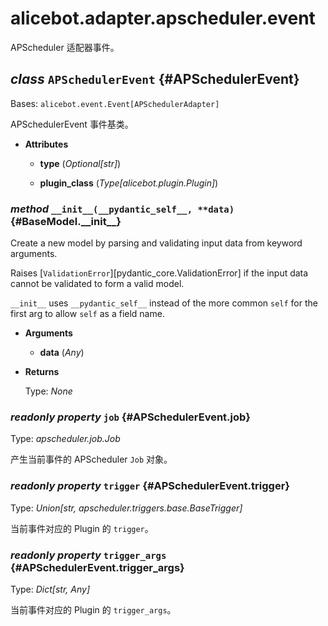 # alicebot.adapter.apscheduler.event

APScheduler 适配器事件。

## _class_ `APSchedulerEvent` {#APSchedulerEvent}

Bases: `alicebot.event.Event[APSchedulerAdapter]`

APSchedulerEvent 事件基类。

- **Attributes**

  - **type** (_Optional\[str\]_)

  - **plugin\_class** (_Type\[alicebot.plugin.Plugin\]_)

### _method_ `__init__(__pydantic_self__, **data)` {#BaseModel.\_\_init\_\_}

Create a new model by parsing and validating input data from keyword arguments.

Raises [`ValidationError`][pydantic_core.ValidationError] if the input data cannot be
validated to form a valid model.

`__init__` uses `__pydantic_self__` instead of the more common `self` for the first arg to
allow `self` as a field name.

- **Arguments**

  - **data** (_Any_)

- **Returns**

  Type: _None_

### _readonly property_ `job` {#APSchedulerEvent.job}

Type: _apscheduler.job.Job_

产生当前事件的 APScheduler `Job` 对象。

### _readonly property_ `trigger` {#APSchedulerEvent.trigger}

Type: _Union\[str, apscheduler.triggers.base.BaseTrigger\]_

当前事件对应的 Plugin 的 `trigger`。

### _readonly property_ `trigger_args` {#APSchedulerEvent.trigger\_args}

Type: _Dict\[str, Any\]_

当前事件对应的 Plugin 的 `trigger_args`。
